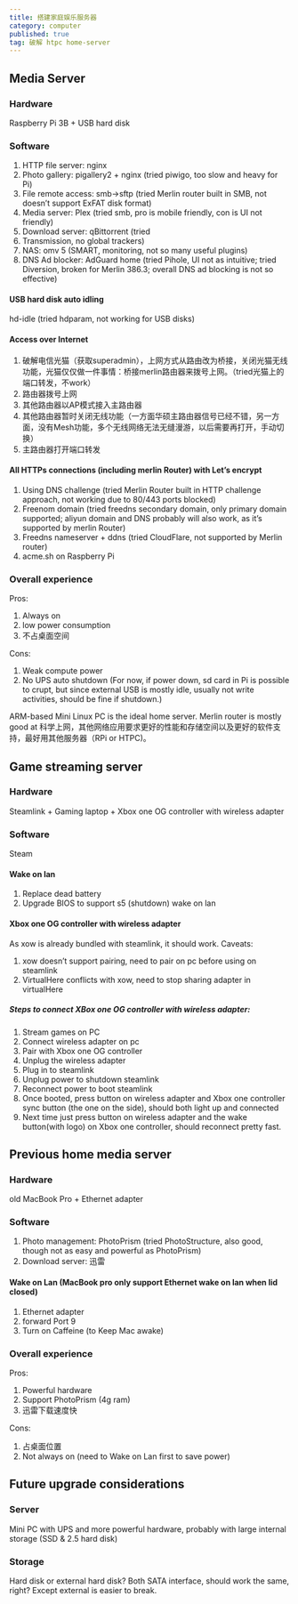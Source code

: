 ```yaml
---
title: 搭建家庭娱乐服务器
category: computer
published: true
tag: 破解 htpc home-server
---
```


## Media Server

### Hardware

Raspberry Pi 3B + USB hard disk 

### Software

1. HTTP file server: nginx
2. Photo gallery: pigallery2 + nginx (tried piwigo, too slow and heavy for Pi)
3. File remote access: smb->sftp (tried Merlin router built in SMB, not doesn’t support ExFAT disk format)
4. Media server: Plex (tried smb, pro is mobile friendly, con is UI not friendly)
5. Download server: qBittorrent (tried
6. Transmission, no global trackers)
7. NAS: omv 5 (SMART, monitoring, not so many useful plugins)
8. DNS Ad blocker: AdGuard home (tried Pihole, UI not as intuitive; tried Diversion, broken for Merlin 386.3; overall DNS ad blocking is not so effective)

#### USB hard disk auto idling

hd-idle (tried hdparam, not working for USB disks)

#### Access over Internet

1. 破解电信光猫（获取superadmin），上网方式从路由改为桥接，关闭光猫无线功能，光猫仅仅做一件事情：桥接merlin路由器来拨号上网。（tried光猫上的端口转发，不work）
2. 路由器拨号上网
3. 其他路由器以AP模式接入主路由器
4. 其他路由器暂时关闭无线功能（一方面华硕主路由器信号已经不错，另一方面，没有Mesh功能，多个无线网络无法无缝漫游，以后需要再打开，手动切换）
5. 主路由器打开端口转发

#### All HTTPs connections (including merlin Router) with Let’s encrypt

1. Using DNS challenge (tried Merlin Router built in HTTP challenge approach, not working due to 80/443 ports blocked)
2. Freenom domain (tried freedns secondary domain, only primary domain supported; aliyun domain and DNS probably will also work, as it’s supported by merlin Router)
3. Freedns nameserver + ddns (tried CloudFlare, not supported by Merlin router)
4. acme.sh on Raspberry Pi

### Overall experience

Pros:

1. Always on
2. low power consumption
3. 不占桌面空间

Cons:

1. Weak compute power
2. No UPS auto shutdown (For now, if power down, sd card in Pi is possible to crupt, but since external USB is mostly idle, usually not write activities, should be fine if shutdown.)

ARM-based Mini Linux PC is the ideal home server. Merlin router is mostly good at 科学上网，其他网络应用要求更好的性能和存储空间以及更好的软件支持，最好用其他服务器（RPi or HTPC)。

## Game streaming server

### Hardware

Steamlink + Gaming laptop + Xbox one OG controller with wireless adapter


### Software

Steam

#### Wake on lan

1. Replace dead battery
2. Upgrade BIOS to support s5 (shutdown) wake on lan


#### Xbox one OG controller with wireless adapter

As xow is already bundled with steamlink, it should work. Caveats:
1. xow doesn’t support pairing, need to pair on pc before using on steamlink
2. VirtualHere conflicts with xow, need to stop sharing adapter in virtualHere

##### Steps to connect XBox one OG controller with wireless adapter:

1. Stream games on PC
2. Connect wireless adapter on pc
3. Pair with Xbox one OG controller
4. Unplug the wireless adapter
5. Plug in to steamlink
6. Unplug power to shutdown steamlink
7. Reconnect power to boot steamlink
8. Once booted, press button on wireless adapter and Xbox one controller sync button (the one on the side), should both light up and connected
9. Next time just press button on wireless adapter and the wake button(with logo) on Xbox one controller, should reconnect pretty fast.


## Previous home media server

### Hardware

old MacBook Pro + Ethernet adapter

### Software

1. Photo management: PhotoPrism (tried PhotoStructure, also good, though not as easy and powerful as PhotoPrism)
2. Download server: 迅雷

#### Wake on Lan (MacBook pro only support Ethernet wake on lan when lid closed)

1. Ethernet adapter
2. forward Port 9
3. Turn on Caffeine (to Keep Mac awake)

### Overall experience

Pros:

1. Powerful hardware
2. Support PhotoPrism (4g ram)
3. 迅雷下载速度快

Cons:

1. 占桌面位置
2. Not always on (need to Wake on Lan first to save power)

## Future upgrade considerations

### Server

Mini PC with UPS and more powerful hardware, probably with large internal storage (SSD & 2.5 hard disk)

### Storage

Hard disk or external hard disk? Both SATA interface, should work the same, right? Except external is easier to break.
